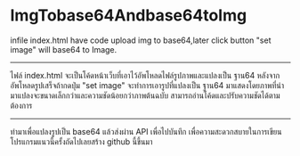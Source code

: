 # ImgTobase64Andbase64toImg
infile index.html have code upload img to base64,later click button "set image" will base64 to Image.
<hr>
ไฟล์ index.html จะเป็นโค้ดหน้าเว็บที่เอาไว้อัพโหลดไฟล์รูปภาพและแปลงเป็น ฐาน64 หลังจากอัพโหลดรูปเสร็จถ้ากดปุ่ม "set image" จะทำการเอารูปที่แปลงเป็น ฐาน64 มาแสดงโดยภาพที่นำมาแปลงจะขนาดเล็กกว่าและความชัดน้อยกว่าภาพต้นฉบับ
สามารถอ่านโค้ดและปรับความชัดได้ตามต้องการ
<hr>
ทำมาเพื่อแปลงรูปเป็น base64 แล้วส่งผ่าน API เพื่อไปบันทึก เพื่อความสะดวกสบายในการเขียนโปรแกรมแนวนี้ครั้งถัดไปเลยสร้าง github นี้ขึ้นมา
